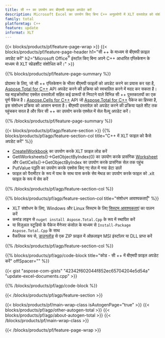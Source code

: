 ```yaml
---
title: सी ++ का उपयोग कर बीएमपी फ़ाइल अपडेट करें
description: Microsoft Excel का उपयोग किए बिना C++ अनुप्रयोगों में XLT दस्तावेज़ को संशोधित करें.
family: total
platformtag: C++
feature: update
informat: XLT
---
```

{{< blocks/products/pf/feature-page-wrap >}}
{{< blocks/products/pf/feature-page-header h1="सी ++ के माध्यम से बीएमपी फ़ाइल अपडेट करें" h2="Microsoft Office<sup>&reg;</sup> इंस्टॉल किए बिना अपने C++ आधारित एप्लिकेशन के माध्यम से XLT स्प्रेडशीट संशोधित करें।" >}}

{{% blocks/products/pf/feature-page-summary %}}

प्रोग्रामर के लिए, जो सी ++ एप्लिकेशन के भीतर बीएमपी फाइलों को अपडेट करने का प्रयास कर रहा है, [Aspose.Total for C++](https://products.aspose.com/total/cpp/) API अपडेट करने की प्रक्रिया को स्वचालित करने में मदद कर सकता है। यह माइक्रोसॉफ्ट एक्सेल दस्तावेज़ों सहित कई प्रारूपों से निपटने वाले विभिन्न सी ++ पुस्तकालयों का एक पूर्ण पैकेज है। [Aspose.Cells for C++](https://products.aspose.com/cells/cpp/) API जो [Aspose.Total for C++](https://products.aspose.com/total/cpp/) पैकेज का हिस्सा है, इस संशोधन प्रक्रिया को आसान बनाता है। बीएमपी दस्तावेज़ को अपडेट करने की प्रक्रिया पहले शीट तक पहुंचकर सरल है और फिर सी ++ का उपयोग करके एक्सेल में सेल वैल्यू अपडेट करें।

{{% /blocks/products/pf/feature-page-summary %}}

{{< blocks/products/pf/agp/feature-section >}}
{{% blocks/products/pf/agp/feature-section-col title="C++ में XLT फाइल को कैसे अपडेट करें" %}}

- [CreateIWorkbook](https://reference.aspose.com/cells/cpp/class/aspose.cells.factory#a93f7282b976d2a001d44198dedaceee8) का उपयोग करके XLT फ़ाइल लोड करें
- GetIWorksheets()->GetObjectByIndex(0) का उपयोग करके प्रासंगिक [Worksheet](https://reference.aspose.com/cells/cpp/class/aspose.cells.i_worksheet) और GetICells()->GetObjectByIndex का उपयोग करके प्रासंगिक सेल तक पहुंच
- PutValue पद्धति का उपयोग करके एक्सेस किए गए सेल में नया डेटा डालें
- फाइल को पैरामीटर के रूप में पाथ के साथ पास करके सेव मेथड का उपयोग करके फाइल को .xlt फाइल के रूप में सेव करें

{{% /blocks/products/pf/agp/feature-section-col %}}

{{% blocks/products/pf/agp/feature-section-col title="संशोधन आवश्यकताएँ" %}}

- XLT संशोधन के लिए, Windows और Linux सिस्टम के लिए [सिस्टम आवश्यकताएं](https://docs.aspose.com/cells/cpp/system-requirements/) का पालन करें 
- कमांड लाइन से ```nuget install Aspose.Total.Cpp``` के रूप में स्थापित करें
- या विज़ुअल स्टूडियो के पैकेज मैनेजर कंसोल के माध्यम से ```Install-Package Aspose.Total.Cpp``` के साथ
- वैकल्पिक रूप से, [डाउनलोड](https://releases.aspose.com/cells/cpp) से एक ZIP फ़ाइल में ऑफ़लाइन MSI इंस्टॉलर या DLL प्राप्त करें

{{% /blocks/products/pf/agp/feature-section-col %}}

{{% blocks/products/pf/agp/code-block title="कोड - सी ++ में बीएमपी फ़ाइल अपडेट करें" offSpacer="" %}}

{{< gist "aspose-com-gists" "42342f602044f852ec65704204e5d54a" "update-excel-documents.cpp" >}}

{{% /blocks/products/pf/agp/code-block %}}

{{< /blocks/products/pf/agp/feature-section >}}

{{< blocks/products/pf/main-wrap-class isAutogenPage="true" >}}
{{< blocks/products/pf/agp/other-autogen-total >}}
{{< blocks/products/pf/agp/about-autogen-total >}}
{{< /blocks/products/pf/main-wrap-class >}}

{{< /blocks/products/pf/feature-page-wrap >}}